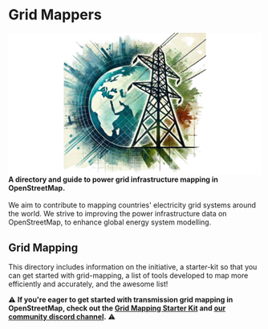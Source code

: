 # Grid Mappers
<img src= images/logo_grid.png align="right" width="650">__**A directory and guide to power grid infrastructure mapping in OpenStreetMap.**__ <br> <br> We aim to contribute to mapping countries' electricity grid systems around the world. We strive to improving the power infrastructure data on OpenStreetMap, to enhance global energy system modelling. 


## Grid Mapping
This directory includes information on the initiative, a starter-kit so that you can get started with grid-mapping, a list of tools developed to map more efficiently and accurately, and the awesome list! 

⚠️ **If you're eager to get started with transmission grid mapping in OpenStreetMap, check out the [Grid Mapping Starter Kit](https://github.com/open-energy-transition/grid-mapping-starter-kit) and [our community discord channel](https://discord.gg/6bPK5TXn).** ⚠️
